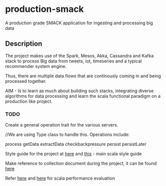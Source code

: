 # production-smack
A production grade SMACK application for ingesting and processing big data

## Description
The project makes use of the Spark, Mesos, Akka, Cassandra and Kafka stack to process Big data from tweets, iot, timeseries and a typical recommender system
engine.

Thus, there are multiple data flows that are continously coming in and being processed together.

AIM - Is to learn as much about building such stacks, integrating diverse algorithms for data processing and learn the scala functional paradigm on a production like
project.

### TODO
Create a general operation trait for the various servers.

//We are using Type class to handle this.
Operations include:

process
getData
extractData
checkbackpressure
persist
persistLater


Style guide for the project at [here](http://twitter.github.io/effectivescala/)
and [this](https://docs.scala-lang.org/style/) - main scala style guide

Make reference to collection document during the project, it can be found
[here](https://www.scala-lang.org/docu/files/collections-api/collections.html)


Refer [here](http://www.lihaoyi.com/post/BenchmarkingScalaCollections.html) and
[here](http://www.scala-lang.org/docu/files/collections-api/collections_40.html)
for scala performance evaluation

